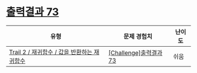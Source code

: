 # [출력결과 73](https://en.codetree.ai/trails/complete/curated-cards/challenge-reading-k201828)

|유형|문제 경험치|난이도|
|---|---|---|
|[Trail 2 / 재귀함수 / 값을 반환하는 재귀함수](https://en.codetree.ai/trail-info/novice-mid/)|[[Challenge]출력결과 73](https://en.codetree.ai/trails/complete/curated-cards/challenge-reading-k201828/)|쉬움|

